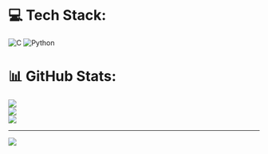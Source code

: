 
# 💻 Tech Stack:
![C](https://img.shields.io/badge/c-%2300599C.svg?style=for-the-badge&logo=c&logoColor=white) ![Python](https://img.shields.io/badge/python-3670A0?style=for-the-badge&logo=python&logoColor=ffdd54)
# 📊 GitHub Stats:
![](https://github-readme-stats.vercel.app/api?username=VenuInsights&theme=dark&hide_border=false&include_all_commits=false&count_private=false)<br/>
![](https://github-readme-streak-stats.herokuapp.com/?user=VenuInsights&theme=dark&hide_border=false)<br/>
![](https://github-readme-stats.vercel.app/api/top-langs/?username=VenuInsights&theme=dark&hide_border=false&include_all_commits=false&count_private=false&layout=compact)

---
[![](https://visitcount.itsvg.in/api?id=VenuInsights&icon=0&color=0)](https://visitcount.itsvg.in)

<!-- Proudly created with GPRM ( https://gprm.itsvg.in ) -->

